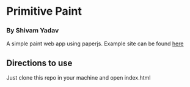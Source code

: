 # Primitive Paint       
### By Shivam Yadav
A simple paint web app using paperjs. Example site can be found [here](https://expresshermes.github.io/Primitive-Paint/)

## Directions to use

Just clone this repo in your machine and open index.html
